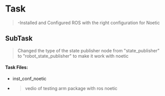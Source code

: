 # **Task**
>-Installed and Configured ROS with the right configuration for Noetic 
## **SubTask**
>Changed the type of the state publisher node from "state_publisher" to "robot_state_publisher" to make it work with noetic
 
 #### Task Files:
 - inst_conf_noetic 
 - >vedio of testing arm package with ros noetic 


